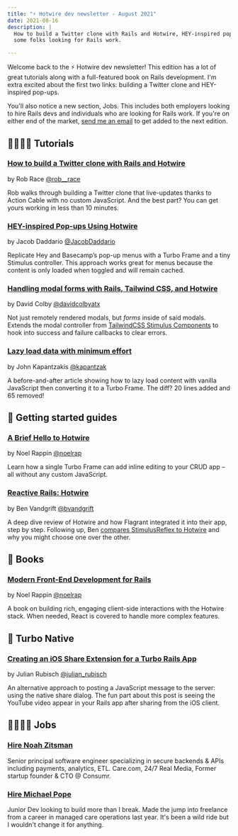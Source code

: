 ```yaml
---
title: "⚡️ Hotwire dev newsletter - August 2021"
date: 2021-08-16
description: |
  How to build a Twitter clone with Rails and Hotwire, HEY-inspired pop-ups, and
  some folks looking for Rails work.

---
```


Welcome back to the ⚡️ Hotwire dev newsletter! This edition has a lot of great tutorials along with a full-featured book on Rails development. I'm extra excited about the first two links: building a Twitter clone and HEY-inspired pop-ups.

You'll also notice a new section, Jobs. This includes both employers looking to hire Rails devs and individuals who are looking for Rails work. If you're on either end of the market, [send me an email](mailto:joe@masilotti.com) to get added to the next edition.

## 👩‍🏫👨‍🏫 Tutorials

### [How to build a Twitter clone with Rails and Hotwire](https://robrace.dev/build-a-twitter-clone-with-rails-hotwire/)

by Rob Race [@rob__race](https://twitter.com/rob__race)

Rob walks through building a Twitter clone that live-updates thanks to Action Cable with no custom JavaScript. And the best part? You can get yours working in less than 10 minutes.

### [HEY-inspired Pop-ups Using Hotwire](https://dev.to/jacobdaddario/hey-style-pop-ups-using-turbo-14p7)

by Jacob Daddario [@JacobDaddario](https://twitter.com/JacobDaddario)

Replicate Hey and Basecamp’s pop-up menus with a Turbo Frame and a tiny Stimulus controller. This approach works great for menus because the content is only loaded when toggled and will remain cached.

### [Handling modal forms with Rails, Tailwind CSS, and Hotwire](https://www.colby.so/posts/handling-modal-forms-with-rails-and-hotwire)

by David Colby [@davidcolbyatx](https://twitter.com/davidcolbyatx)

Not just remotely rendered modals, but _forms_ inside of said modals. Extends the modal controller from [TailwindCSS Stimulus Components](https://github.com/excid3/tailwindcss-stimulus-components) to hook into success and failure callbacks to clear errors.

### [Lazy load data with minimum effort](https://engineering.skroutz.gr/blog/using_hotwire_to_lazy_load_data/)

by John Kapantzakis [@kapantzak](https://twitter.com/kapantzak)

A before-and-after article showing how to lazy load content with vanilla JavaScript then converting it to a Turbo Frame. The diff? 20 lines added and 65 removed!

## 🏁 Getting started guides

### [A Brief Hello to Hotwire](https://medium.com/pragmatic-programmers/a-brief-hello-to-hotwire-ea38c1258564)

by Noel Rappin [@noelrap](https://twitter.com/noelrap)

Learn how a single Turbo Frame can add inline editing to your CRUD app – all without any custom JavaScript.

### [Reactive Rails: Hotwire](https://www.beflagrant.com/blog/reactive-rails-hotwire)

by Ben Vandgrift [@bvandgrift](https://twitter.com/bvandgrift)

A deep dive review of Hotwire and how Flagrant integrated it into their app, step by step. Following up, Ben [compares StimulusReflex to Hotwire](https://www.beflagrant.com/blog/reactive-rails-comparing-stimulusreflex-and-hotwire) and why you might choose one over the other.

## 📘 Books

### [Modern Front-End Development for Rails](https://pragprog.com//titles/nrclient/modern-front-end-development-for-rails/)

by Noel Rappin [@noelrap](https://twitter.com/noelrap)

A book on building rich, engaging client-side interactions with the Hotwire stack. When needed, React is covered to handle more complex features.

## 📱 Turbo Native

### [Creating an iOS Share Extension for a Turbo Rails App](https://blog.minthesize.com/turbo-native)

by Julian Rubisch [@julian_rubisch](https://twitter.com/julian_rubisch)

An alternative approach to posting a JavaScript message to the server: using the native share dialog. The fun part about this post is seeing the YouTube video appear in your Rails app after sharing from the iOS client.

## 👩‍💻👨‍💻 Jobs

### [Hire Noah Zitsman](http://www.noahzitsman.com)

Senior principal software engineer specializing in secure backends & APIs including payments, analytics, ETL. Care.com, 24/7 Real Media, Former startup founder & CTO @ Consumr.

### [Hire Michael Pope](https://somethingkiller.com)

Junior Dev looking to build more than I break. Made the jump into freelance from a career in managed care operations last year. It's been a wild ride but I wouldn't change it for anything.

